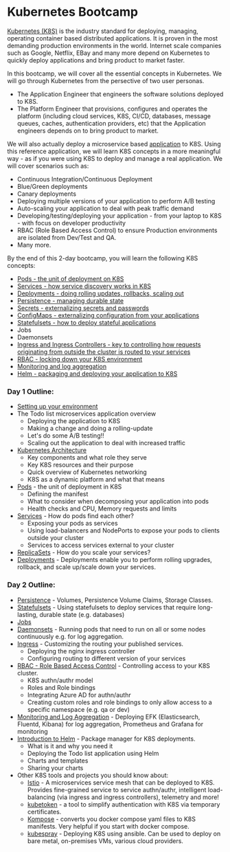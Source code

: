 # Kubernetes Bootcamp #

[Kubernetes (K8S)](https://kubernetes.io/docs/home/) is the industry standard for deploying, managing, operating container based distributed applications.  It is proven in the most demanding production environments in the world.  Internet scale companies such as Google, Netflix, EBay and many more depend on Kubernetes to quickly deploy applications and bring product to market faster.

In this bootcamp, we will cover all the essential concepts in Kubernetes. We will go through Kubernetes from the persective of two user personas.

- The Application Engineer that engineers the software solutions deployed to K8S.
- The Platform Engineer that provisions, configures and operates the platform (including cloud services, K8S, CI/CD, databases, message queues, caches, authentication providers, etc) that the Application engineers depends on to bring product to market.

We will also actually deploy a microservice based [application](./todo-app) to K8S.  Using this reference application, we will learn K8S concepts in a more meaningful way - as if you were using K8S to deploy and manage a real application.  We will cover scenarios such as:

- Continuous Integration/Continuous Deployment 
- Blue/Green deployments
- Canary deployments
- Deploying multiple versions of your application to perform A/B testing
- Auto-scaling your application to deal with peak traffic demand
- Developing/testing/deploying your application - from your laptop to K8S - with focus on developer productivity
- RBAC (Role Based Access Control) to ensure Production environments are isolated from Dev/Test and QA.
- Many more.

By the end of this 2-day bootcamp, you will learn the following K8S concepts:

- [Pods - the unit of deployment on K8S](./pods/README.md) 
- [Services - how service discovery works in K8S](./services/README.md)
- [Deployments - doing rolling updates, rollbacks, scaling out](./deployments/README.md)
- [Persistence - managing durable state](./persistence/README.md)
- [Secrets - externalizing secrets and passwords](./secrets/README.md)
- [ConfigMaps - externalizing configuration from your applications](./configmaps/README.md)
- [Statefulsets - how to deploy stateful applications](./statefulsets/README.md)
- Jobs
- Daemonsets
- [Ingress and Ingress Controllers - key to controlling how requests originating from outside the cluster is routed to your services](./ingress/README.md)
- [RBAC - locking down your K8S environment](./rback/README.md)
- [Monitoring and log aggregation](/monitoring/README.md)
- [Helm - packaging and deploying your application to K8S](./helm/README.md)

### Day 1 Outline: ###
- [Setting up your environment](./bootcamp/day1/README.md)
- The Todo list microservices application overview
    - Deploying the application to K8S
    - Making a change and doing a rolling-update
    - Let's do some A/B testing!!
    - Scaling out the application to deal with increased traffic
- [Kubernetes Architecture](./bootcamp/day1/Architecture.md)
    - Key components and what role they serve
    - Key K8S resources and their purpose
    - Quick overview of Kubernetes networking
    - K8S as a dynamic platform and what that means
- [Pods](./pods/README.md) - the unit of deployment in K8S
    - Defining the manifest
    - What to consider when decomposing your application into pods
    - Health checks and CPU, Memory requests and limits
- [Services](./services/README.md) - How do pods find each other?
    - Exposing your pods as services
    - Using load-balancers and NodePorts to expose your pods to clients outside your cluster
    - Services to access services external to your cluster
- [ReplicaSets](./replicasets/README.md) - How do you scale your services?
- [Deployments](./deployments/README.md) - Deployments enable you to perform rolling upgrades, rollback, and scale up/scale down your services.

### Day 2 Outline: ###
- [Persistence](./persistence/README.md) - Volumes, Persistence Volume Claims, Storage Classes.  
- [Statefulsets](./statefulsets/README.md) - Using statefulsets to deploy services that require long-lasting, durable state (e.g. databases)
- [Jobs]()
- [Daemonsets](./daemonsets/README.md) - Running pods that need to run on all or some nodes continuously e.g. for log aggregation.
- [Ingress](./ingress/README.md) - Customizing the routing your published services.
    - Deploying the nginx ingress controller
    - Configuring routing to different version of your services
- [RBAC - Role Based Access Control](./rbac/README.md) - Controlling access to your K8S cluster.
    - K8S authn/authr model
    - Roles and Role bindings
    - Integrating Azure AD for authn/authr
    - Creating custom roles and role bindings to only allow access to a specific namespace (e.g. qa or dev)
- [Monitoring and Log Aggregation](./) - Deploying EFK (Elasticsearch, Fluentd, Kibana) for log aggregation, Prometheus and Grafana for monitoring
- [Introduction to Helm](./helm/README.md) - Package manager for K8S deployments.
    - What is it and why you need it
    - Deploying the Todo list application using Helm
    - Charts and templates
    - Sharing your charts
- Other K8S tools and projects you should know about:
    - [Istio](https://istio.io/docs/) - A microservices service mesh that can be deployed to K8S.  Provides fine-grained service to service authn/authr, intelligent load-balancing (via ingress and ingress controllers), telemetry and more!
    - [kubetoken](https://github.com/atlassian/kubetoken) - a tool to simplify authentication with K8S via temporary certificates.
    - [Kompose](http://kompose.io/) - converts you docker compose yaml files to K8S manifests.  Very helpful if you start with docker compose.
    - [kubespray](https://github.com/kubernetes-incubator/kubespray) - Deploying K8S using ansible. Can be used to deploy on bare metal, on-premises VMs, various cloud providers.